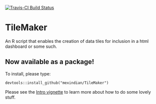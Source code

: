 
[![Travis-CI Build Status](https://travis-ci.org/mexindian/TileMaker.svg?branch=master)](https://travis-ci.org/mexindian/TileMaker)

TileMaker
=========

An R script that enables the creation of data tiles for inclusion in a html dashboard or some such.

Now available as a package!
---------------------------

To install, please type:

    devtools::install_github("mexindian/TileMaker")

Please see the [Intro vignette](http://htmlpreview.github.io/?https://raw.githubusercontent.com/DataStrategist/TileMaker/master/Vignette.html) to learn more about how to do some lovely stuff.
